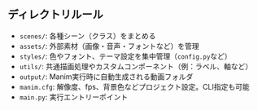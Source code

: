 

## ディレクトリルール

- `scenes/`: 各種シーン（クラス）をまとめる
- `assets/`: 外部素材（画像・音声・フォントなど）を管理
- `styles/`: 色やフォント、テーマ設定を集中管理（`config.py`など）
- `utils/`: 共通描画処理やカスタムコンポーネント（例：ラベル、軸など）
- `output/`: Manim実行時に自動生成される動画フォルダ
- `manim.cfg`: 解像度、fps、背景色などプロジェクト設定。CLI指定も可能
- `main.py`: 実行エントリーポイント